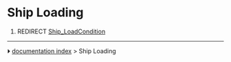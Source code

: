 # Ship Loading
1.  REDIRECT [Ship_LoadCondition](Ship_LoadCondition.md)



---
⏵ [documentation index](../README.md) > Ship Loading
